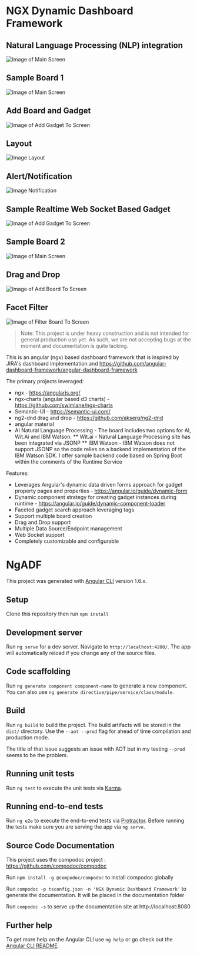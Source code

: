 
# NGX Dynamic Dashboard Framework

## Natural Language Processing (NLP) integration
![Image of Main Screen](https://github.com/catalogicsoftware/Angular-2-Dashboard-Framework/blob/master/documentation/gifs/nlp.gif)

## Sample Board 1
![Image of Main Screen](https://github.com/catalogicsoftware/Angular-2-Dashboard-Framework/blob/master/documentation/images/sb1.png)

## Add Board and Gadget 
![Image of Add Gadget To Screen](https://github.com/catalogicsoftware/Angular-2-Dashboard-Framework/blob/master//documentation/gifs/add.gif)

## Layout
![Image Layout](https://github.com/catalogicsoftware/Angular-2-Dashboard-Framework/blob/master//documentation/gifs/layout.gif)

## Alert/Notification
![Image Notification](https://github.com/catalogicsoftware/Angular-2-Dashboard-Framework/blob/master//documentation/gifs/notification.gif)

## Sample Realtime Web Socket Based Gadget
![Image of Add Gadget To Screen](https://github.com/catalogicsoftware/Angular-2-Dashboard-Framework/blob/master//documentation/gifs/websocket-realtime.gif)

## Sample Board 2
![Image of Main Screen](https://github.com/catalogicsoftware/Angular-2-Dashboard-Framework/blob/master/documentation/images/sb2.png)

## Drag and Drop
![Image of Add Board To Screen](https://github.com/catalogicsoftware/Angular-2-Dashboard-Framework/blob/master//documentation/gifs/drag-drop.gif)

## Facet Filter
![Image of Filter Board To Screen](https://github.com/catalogicsoftware/Angular-2-Dashboard-Framework/blob/master//documentation/gifs/filter.gif)



> Note: This project is under heavy construction and is not intended for general production use yet. As such, we are not accepting bugs at the moment and documentation is quite lacking.

This is an angular (ngx) based dashboard framework that is inspired by JIRA's dashboard implementation and https://github.com/angular-dashboard-framework/angular-dashboard-framework

The primary projects leveraged:
* ngx  - https://angularjs.org/
* ngx-charts (angular based d3 charts) - https://github.com/swimlane/ngx-charts
* Semantic-UI - https://semantic-ui.com/
* ng2-dnd drag and drop - https://github.com/akserg/ng2-dnd
* angular material
* AI Natural Language Processing - The board includes two options for AI, Wit.Ai and IBM Watson.
** Wit.ai - Natural Language Processing site has been integrated via JSONP
** IBM Watson - IBM Watson does not support JSONP so the code relies on a backend implementation of the IBM Watson SDK.
I offer sample backend code based on Spring Boot within the comments of the Runtime Service

Features:
* Leverages Angular's dynamic data driven forms approach for gadget property pages and properties - https://angular.io/guide/dynamic-form
* Dynamic component strategy for creating gadget instances during runtime - https://angular.io/guide/dynamic-component-loader
* Faceted gadget search approach leveraging tags
* Support multiple board creation
* Drag and Drop support
* Multiple Data Source/Endpoint management
* Web Socket support
* Completely customizable and configurable

# NgADF

This project was generated with [Angular CLI](https://github.com/angular/angular-cli) version 1.6.x.

## Setup

Clone this repository then run `npm install`

## Development server

Run `ng serve` for a dev server. Navigate to `http://localhost:4200/`. The app will automatically reload if you change any of the source files.

## Code scaffolding

Run `ng generate component component-name` to generate a new component. You can also use `ng generate directive/pipe/service/class/module`.

## Build

Run `ng build` to build the project. The build artifacts will be stored in the `dist/` directory. Use the `--aot --prod` flag for ahead of time compilation and production mode. 

The title of that issue suggests an issue with AOT but in my testing `--prod` seems to be the problem. 

## Running unit tests

Run `ng test` to execute the unit tests via [Karma](https://karma-runner.github.io).

## Running end-to-end tests

Run `ng e2e` to execute the end-to-end tests via [Protractor](http://www.protractortest.org/).
Before running the tests make sure you are serving the app via `ng serve`.

## Source Code Documentation

This project uses the compodoc project : https://github.com/compodoc/compodoc

Run `npm install -g @compodoc/compodoc` to install compodoc globally

Run `compodoc -p tsconfig.json -n 'NGX Dynamic Dashboard Framework'` to generate the documentation. It will be placed in the documentation folder

Run `compodoc -s` to serve up the documentation site at http://localhost:8080


## Further help

To get more help on the Angular CLI use `ng help` or go check out the [Angular CLI README](https://github.com/angular/angular-cli/blob/master/README.md).

